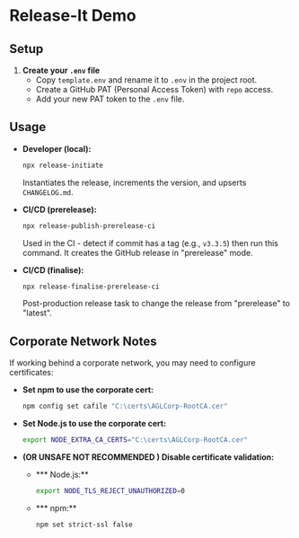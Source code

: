 # Release-It Demo

## Setup

1. **Create your `.env` file**
	 - Copy `template.env` and rename it to `.env` in the project root.
	 - Create a GitHub PAT (Personal Access Token) with `repo` access.
	 - Add your new PAT token to the `.env` file.

## Usage

- **Developer (local):**
	```bash
	npx release-initiate
	```
	Instantiates the release, increments the version, and upserts `CHANGELOG.md`.

- **CI/CD (prerelease):**
	```bash
	npx release-publish-prerelease-ci
	```
	Used in the CI - detect if commit has a tag (e.g., `v3.3.5`) then run this command. It creates the GitHub release in "prerelease" mode.

- **CI/CD (finalise):**
	```bash
	npx release-finalise-prerelease-ci
	```
	Post-production release task to change the release from "prerelease" to "latest".

## Corporate Network Notes

If working behind a corporate network, you may need to configure certificates:

- **Set npm to use the corporate cert:**
	```bash
	npm config set cafile "C:\certs\AGLCorp-RootCA.cer"
	```

- **Set Node.js to use the corporate cert:**
	```bash
	export NODE_EXTRA_CA_CERTS="C:\certs\AGLCorp-RootCA.cer"
	```

- **(OR UNSAFE NOT RECOMMENDED ) Disable certificate validation:**
	- *** Node.js:**
		```bash
		export NODE_TLS_REJECT_UNAUTHORIZED=0
		```
	- *** npm:**
		```bash
		npm set strict-ssl false
		```